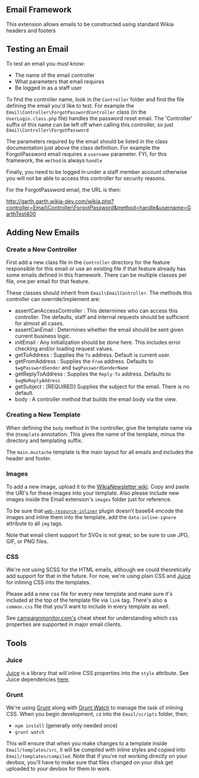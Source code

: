 ## Email Framework

This extension allows emails to be constructed using standard Wikia headers and footers

## Testing an Email

To test an email you must know:
 
* The name of the email controller
* What parameters that email requires
* Be logged in as a staff user

To find the controller name, look in the `Controller` folder and find the file defining the email
you'd like to test.  For example the `Email\Controller\ForgotPasswordController` class (in the `UserLogin.class.php` file)
handles the password reset email.  The 'Controller' suffix of this name can be left off when calling this
controller, so just `Email\Controller\ForgotPassword`

The parameters required by the email should be listed in the class documentation just above the class
definition.  For example the ForgotPassword email requires a `username` parameter.  FYI, for this
framework, the `method` is always `handle`

Finally, you need to be logged in under a staff member account otherwise you will not be able to 
access this controller for security reasons.

For the ForgotPassword email, the URL is then:

  http://garth.garth.wikia-dev.com/wikia.php?controller=Email\Controller\ForgotPassword&method=handle&username=GarthTest400
  
## Adding New Emails

### Create a New Controller

First add a new class file in the `Controller` directory for the feature responsible for this email
or use an existing file if that feature already has some emails defined in this framework.  There can
be multiple classes per file, one per email for that feature.

These classes should inherit from `Email\EmailController`.  The methods this controller can
override/implement are:

* assertCanAccessController : This determines who can access this controller.  The defaults, staff and internal
requests should be sufficient for almost all cases.
* assertCanEmail : Determines whether the email should be sent given current business logic.
* initEmail : Any initialization should be done here.  This includes error checking and/or loading request values.
* getToAddress : Supplies the `To` address.  Default is current user.
* getFromAddress : Supplies the `From` address.  Defaults to `$wgPasswordSender` and `$wgPasswordSenderName`
* getReplyToAddress : Supplies the `Reply-To` address.  Defaults to `$wgNoReplyAddress`
* getSubject : [REQUIRED] Supplies the subject for the email.  There is no default.
* body : A controller method that builds the email body via the view.

### Creating a New Template

When defining the `body` method in the controller, give the template name via the `@template` annotation.
This gives the name of the template, minus the directory and templating suffix.

The `main.mustache` template is the main layout for all emails and includes the header and footer. 

### Images

To add a new image, upload it to the [WikiaNewsletter wiki](http://wikianewsletter.wikia.com). Copy and paste the URI's for these images into your template. Also please include new images inside the Email extension's `images` folder just for reference. 

To be sure that [`web-resource-inliner`](https://github.com/jrit/web-resource-inliner) plugin doesn't base64 encode the images and inline them into the template, add the `data-inline-ignore` attribute to all `img` tags. 

Note that email client support for SVGs is not great, so be sure to use JPG, GIF, or PNG files. 

### CSS

We're not using SCSS for the HTML emails, although we could theoretically add support for that in the future. For now, we're using plain CSS and [Juice](https://github.com/Automattic/juice#juice) for inlining CSS into the templates. 

Please add a new css file for every new template and make sure it's included at the top of the template file via `link` tag. There's also a `common.css` file that you'll want to include in every template as well. 

See [campaignmonitor.com's](https://www.campaignmonitor.com/css/) cheat sheet for understanding which css properties are supported in major email clients. 

## Tools

### Juice

[Juice](https://github.com/Automattic/juice#juice) is a library that will inline CSS properties into the `style` attribute. See Juice dependencies [here](https://github.com/Automattic/juice/blob/master/package.json). 

### Grunt

We're using [Grunt](http://gruntjs.com/) along with [Grunt Watch](https://github.com/gruntjs/grunt-contrib-watch) to manage the task of inlining CSS. When you begin development, `cd` into the `Email/scripts` folder, then: 

* `npm install` (generally only needed once)
* `grunt watch`

This will ensure that when you make changes to a template inside `Email/templates/src`, it will be compiled with inline styles and copied into `Email/templates/compiled`. Note that if you're not working directly on your devbox, you'll have to make sure that files changed on your disk get uploaded to your devbox for them to work. 
